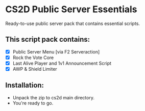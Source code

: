 # CS2D Public Server Essentials
Ready-to-use public server pack that contains essential scripts.

## This script pack contains:
- [x] Public Server Menu [via F2 Serveraction]
- [x] Rock the Vote Core
- [x] Last Alive Player and 1v1 Announcement Script
- [x] AWP & Shield Limiter

## Installation:
* Unpack the zip to cs2d main directory.
* You're ready to go.
